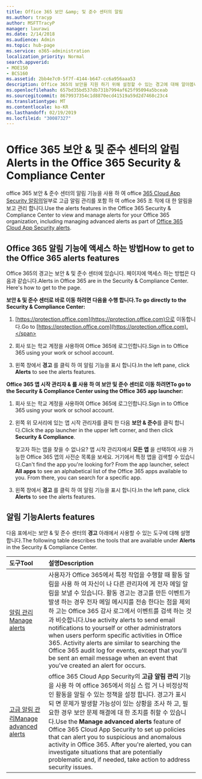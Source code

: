 ```yaml
---
title: Office 365 보안 &amp; 및 준수 센터의 알림
ms.author: tracyp
author: MSFTTracyP
manager: laurawi
ms.date: 2/14/2018
ms.audience: Admin
ms.topic: hub-page
ms.service: o365-administration
localization_priority: Normal
search.appverid:
- MOE150
- BCS160
ms.assetid: 2bb4e7c0-5f7f-4144-b647-cc6a956aaa53
description: Office 365의 보안을 지원 하기 위해 설정할 수 있는 경고에 대해 알아봅니다.
ms.openlocfilehash: 657bd35bd537db731b7994af625f95094a5bceab
ms.sourcegitcommit: 8679937354c1d8870ecd41519a59d2d7468c23c4
ms.translationtype: MT
ms.contentlocale: ko-KR
ms.lasthandoff: 02/19/2019
ms.locfileid: "30087327"
---
```

# <a name="alerts-in-the-office-365-security-amp-compliance-center"></a><span data-ttu-id="b25fd-103">Office 365 보안 &amp; 및 준수 센터의 알림</span><span class="sxs-lookup"><span data-stu-id="b25fd-103">Alerts in the Office 365 Security &amp; Compliance Center</span></span>

<span data-ttu-id="b25fd-104">office 365 보안 &amp; 준수 센터의 알림 기능을 사용 하 여 office [365 Cloud App Security 알림의](office-365-cas-overview.md)일부로 고급 알림 관리를 포함 하 여 office 365 조 직에 대 한 알림을 보고 관리 합니다.</span><span class="sxs-lookup"><span data-stu-id="b25fd-104">Use the alerts features in the Office 365 Security &amp; Compliance Center to view and manage alerts for your Office 365 organization, including managing advanced alerts as part of [Office 365 Cloud App Security alerts](office-365-cas-overview.md).</span></span>
  
## <a name="how-to-get-to-the-office-365-alerts-features"></a><span data-ttu-id="b25fd-105">Office 365 알림 기능에 액세스 하는 방법</span><span class="sxs-lookup"><span data-stu-id="b25fd-105">How to get to the Office 365 alerts features</span></span>

<span data-ttu-id="b25fd-p101">Office 365의 경고는 보안 &amp; 및 준수 센터에 있습니다. 페이지에 액세스 하는 방법은 다음과 같습니다.</span><span class="sxs-lookup"><span data-stu-id="b25fd-p101">Alerts in Office 365 are in the Security &amp; Compliance Center. Here's how to get to the page.</span></span>
  
 <span data-ttu-id="b25fd-108">**보안 &amp; 및 준수 센터로 바로 이동 하려면 다음을 수행 합니다.**</span><span class="sxs-lookup"><span data-stu-id="b25fd-108">**To go directly to the Security &amp; Compliance Center:**</span></span>
  
1. <span data-ttu-id="b25fd-109">[https://protection.office.com](https://protection.office.com)으로 이동합니다.</span><span class="sxs-lookup"><span data-stu-id="b25fd-109">Go to [https://protection.office.com](https://protection.office.com).</span></span>
    
2. <span data-ttu-id="b25fd-110">회사 또는 학교 계정을 사용하여 Office 365에 로그인합니다.</span><span class="sxs-lookup"><span data-stu-id="b25fd-110">Sign in to Office 365 using your work or school account.</span></span> 
    
3. <span data-ttu-id="b25fd-111">왼쪽 창에서 **경고** 를 클릭 하 여 알림 기능을 표시 합니다.</span><span class="sxs-lookup"><span data-stu-id="b25fd-111">In the left pane, click **Alerts** to see the alerts features.</span></span> 
    
 <span data-ttu-id="b25fd-112">**Office 365 앱 시작 관리자 &amp; 를 사용 하 여 보안 및 준수 센터로 이동 하려면**</span><span class="sxs-lookup"><span data-stu-id="b25fd-112">**To go to the Security &amp; Compliance Center using the Office 365 app launcher:**</span></span>
  
1. <span data-ttu-id="b25fd-113">회사 또는 학교 계정을 사용하여 Office 365에 로그인합니다.</span><span class="sxs-lookup"><span data-stu-id="b25fd-113">Sign in to Office 365 using your work or school account.</span></span> 
    
2. <span data-ttu-id="b25fd-114">왼쪽 위 모서리에 있는 앱 시작 관리자를 클릭 한 다음 **보안 &amp; 준수**를 클릭 합니다.</span><span class="sxs-lookup"><span data-stu-id="b25fd-114">Click the app launcher  in the upper left corner, and then click **Security &amp; Compliance**.</span></span>
    
    <span data-ttu-id="b25fd-p102">찾고자 하는 앱을 찾을 수 없나요? 앱 시작 관리자에서 **모든 앱** 을 선택하여 사용 가능한 Office 365 앱의 사전순 목록을 보세요. 거기에서 특정 앱을 검색할 수 있습니다.</span><span class="sxs-lookup"><span data-stu-id="b25fd-p102">Can't find the app you're looking for? From the app launcher, select **All apps** to see an alphabetical list of the Office 365 apps available to you. From there, you can search for a specific app.</span></span> 
    
3. <span data-ttu-id="b25fd-118">왼쪽 창에서 **경고** 를 클릭 하 여 알림 기능을 표시 합니다.</span><span class="sxs-lookup"><span data-stu-id="b25fd-118">In the left pane, click **Alerts** to see the alerts features.</span></span> 
    
## <a name="alerts-features"></a><span data-ttu-id="b25fd-119">알림 기능</span><span class="sxs-lookup"><span data-stu-id="b25fd-119">Alerts features</span></span>

<span data-ttu-id="b25fd-120">다음 표에서는 보안 &amp; 및 준수 센터의 **경고** 아래에서 사용할 수 있는 도구에 대해 설명 합니다.</span><span class="sxs-lookup"><span data-stu-id="b25fd-120">The following table describes the tools that are available under **Alerts** in the Security &amp; Compliance Center.</span></span> 
  
|<span data-ttu-id="b25fd-121">**도구**</span><span class="sxs-lookup"><span data-stu-id="b25fd-121">**Tool**</span></span>|<span data-ttu-id="b25fd-122">**설명**</span><span class="sxs-lookup"><span data-stu-id="b25fd-122">**Description**</span></span>|
|:-----|:-----|
|[<span data-ttu-id="b25fd-123">알림 관리</span><span class="sxs-lookup"><span data-stu-id="b25fd-123">Manage alerts</span></span>](create-activity-alerts.md) <br/> |<span data-ttu-id="b25fd-p103">사용자가 Office 365에서 특정 작업을 수행할 때 활동 알림을 사용 하 여 자신이 나 다른 관리자에 게 전자 메일 알림을 보낼 수 있습니다. 활동 경고는 경고를 만든 이벤트가 발생 하는 경우 전자 메일 메시지를 전송 한다는 점을 제외 하 고는 Office 365 감사 로그에서 이벤트를 검색 하는 것과 비슷합니다.</span><span class="sxs-lookup"><span data-stu-id="b25fd-p103">Use activity alerts to send email notifications to yourself or other administrators when users perform specific activities in Office 365. Activity alerts are similar to searching the Office 365 audit log for events, except that you'll be sent an email message when an event that you've created an alert for occurs.</span></span>  <br/> |
|[<span data-ttu-id="b25fd-126">고급 알림 관리</span><span class="sxs-lookup"><span data-stu-id="b25fd-126">Manage advanced alerts </span></span>](office-365-cas-overview.md) <br/> |<span data-ttu-id="b25fd-p104">office 365 Cloud App Security의 **고급 알림 관리** 기능을 사용 하 여 office 365에서 의심 스 럽 거 나 비정상적인 활동을 알릴 수 있는 정책을 설정 합니다. 경고가 표시 되 면 문제가 발생할 가능성이 있는 상황을 조사 하 고, 필요한 경우 보안 문제 해결에 대 한 조치를 취할 수 있습니다.</span><span class="sxs-lookup"><span data-stu-id="b25fd-p104">Use the **Manage advanced alerts** feature of Office 365 Cloud App Security to set up policies that can alert you to suspicious and anomalous activity in Office 365. After you're alerted, you can investigate situations that are potentially problematic and, if needed, take action to address security issues.  </span></span><br/> |
   

